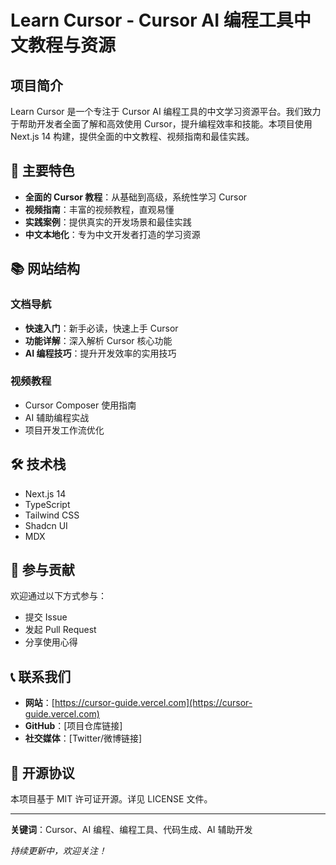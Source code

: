 # Learn Cursor - Cursor AI 编程工具中文教程与资源

## 项目简介

Learn Cursor 是一个专注于 Cursor AI 编程工具的中文学习资源平台。我们致力于帮助开发者全面了解和高效使用 Cursor，提升编程效率和技能。本项目使用 Next.js 14 构建，提供全面的中文教程、视频指南和最佳实践。

## 🚀 主要特色

- **全面的 Cursor 教程**：从基础到高级，系统性学习 Cursor
- **视频指南**：丰富的视频教程，直观易懂
- **实践案例**：提供真实的开发场景和最佳实践
- **中文本地化**：专为中文开发者打造的学习资源

## 📚 网站结构

### 文档导航
- **快速入门**：新手必读，快速上手 Cursor
- **功能详解**：深入解析 Cursor 核心功能
- **AI 编程技巧**：提升开发效率的实用技巧

### 视频教程
- Cursor Composer 使用指南
- AI 辅助编程实战
- 项目开发工作流优化

## 🛠 技术栈

- Next.js 14
- TypeScript
- Tailwind CSS
- Shadcn UI
- MDX

## 🤝 参与贡献

欢迎通过以下方式参与：
- 提交 Issue
- 发起 Pull Request
- 分享使用心得

## 📞 联系我们

- **网站**：[https://cursor-guide.vercel.com](https://cursor-guide.vercel.com)
- **GitHub**：[项目仓库链接]
- **社交媒体**：[Twitter/微博链接]

## 📄 开源协议

本项目基于 MIT 许可证开源。详见 LICENSE 文件。

---

**关键词**：Cursor、AI 编程、编程工具、代码生成、AI 辅助开发

*持续更新中，欢迎关注！*
